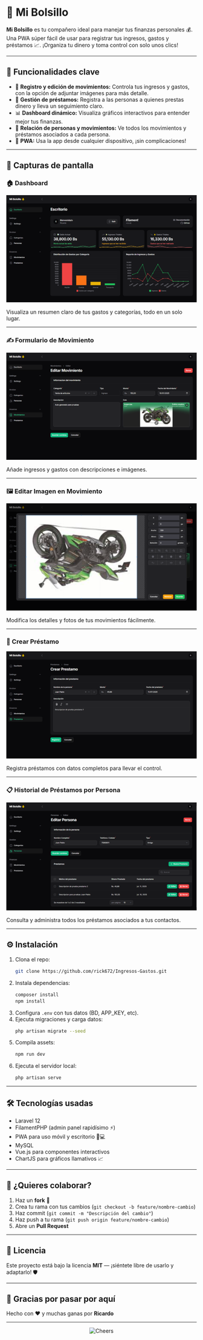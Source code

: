 # 🎒 Mi Bolsillo

**Mi Bolsillo** es tu compañero ideal para manejar tus finanzas personales 💰. Una PWA súper fácil de usar para registrar tus ingresos, gastos y préstamos 📈. ¡Organiza tu dinero y toma control con solo unos clics!

---

## 🚀 Funcionalidades clave

- 📝 **Registro y edición de movimientos:** Controla tus ingresos y gastos, con la opción de adjuntar imágenes para más detalle.
- 🤝 **Gestión de préstamos:** Registra a las personas a quienes prestas dinero y lleva un seguimiento claro.
- 📊 **Dashboard dinámico:** Visualiza gráficos interactivos para entender mejor tus finanzas.
- 👥 **Relación de personas y movimientos:** Ve todos los movimientos y préstamos asociados a cada persona.
- 📱 **PWA:** Usa la app desde cualquier dispositivo, ¡sin complicaciones!

---

## 📸 Capturas de pantalla

### 🏠 Dashboard
![Dashboard](docs/screenshots/projectMiBolsillo.png)

Visualiza un resumen claro de tus gastos y categorías, todo en un solo lugar.

---

### ✍️ Formulario de Movimiento
![Formulario de Movimiento](docs/screenshots/projectMiBolsilloMovimiento.png)

Añade ingresos y gastos con descripciones e imágenes.

---

### 🖼️ Editar Imagen en Movimiento
![Editar Imagen Movimiento](docs/screenshots/projectMiBolsilloMovimientoEdit.png)

Modifica los detalles y fotos de tus movimientos fácilmente.

---

### 💸 Crear Préstamo
![Crear Préstamo](docs/screenshots/projectMiBolsilloPrestamoCreate.png)

Registra préstamos con datos completos para llevar el control.

---

### 📋 Historial de Préstamos por Persona
![Registro Préstamos Persona](docs/screenshots/projectMiBolsilloPersonaPrestamos.png)

Consulta y administra todos los préstamos asociados a tus contactos.

---

## ⚙️ Instalación

1. Clona el repo:
    ```bash
    git clone https://github.com/rick672/Ingresos-Gastos.git
    ```
2. Instala dependencias:
    ```bash
    composer install
    npm install
    ```
3. Configura `.env` con tus datos (BD, APP_KEY, etc).
4. Ejecuta migraciones y carga datos:
    ```bash
    php artisan migrate --seed
    ```
5. Compila assets:
    ```bash
    npm run dev
    ```
6. Ejecuta el servidor local:
    ```bash
    php artisan serve
    ```

---

## 🛠️ Tecnologías usadas

- Laravel 12
- FilamentPHP (admin panel rapidísimo ⚡)
- PWA para uso móvil y escritorio 📲💻
- MySQL
- Vue.js para componentes interactivos
- ChartJS para gráficos llamativos 📈

---

## 🤝 ¿Quieres colaborar?

1. Haz un **fork** 🍴
2. Crea tu rama con tus cambios (`git checkout -b feature/nombre-cambio`)
3. Haz commit (`git commit -m "Descripción del cambio"`)
4. Haz push a tu rama (`git push origin feature/nombre-cambio`)
5. Abre un **Pull Request**

---

## 📜 Licencia

Este proyecto está bajo la licencia **MIT** — ¡siéntete libre de usarlo y adaptarlo! 🛡️

---

## 🙌 Gracias por pasar por aquí

Hecho con ❤️ y muchas ganas por **Ricardo**

---

<p align="center">
  <img src="https://c.tenor.com/4ER-OGXG7qcAAAAC/cheers-happy.gif" alt="Cheers" width="150" />
</p>
